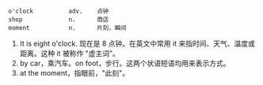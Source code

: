 ```chinese
o'clock          adv.    点钟
shop             n.      商店
moment           n.      片刻，瞬间
```

1. It is eight o'clock. 现在是 8 点钟。在英文中常用 it 来指时间、天气、温度或距离。这种 it 被称作 "虚主词"。
2. by car，乘汽车。on foot，步行。这两个状语短语均用来表示方式。
3. at the moment，指眼前，"此刻"。
